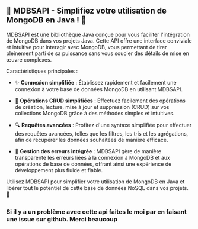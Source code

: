 ## 🚀 MDBSAPI - Simplifiez votre utilisation de MongoDB en Java ! 🌟

MDBSAPI est une bibliothèque Java conçue pour vous faciliter l'intégration de MongoDB dans vos projets Java. Cette API offre une interface conviviale et intuitive pour interagir avec MongoDB, vous permettant de tirer pleinement parti de sa puissance sans vous soucier des détails de mise en œuvre complexes.

Caractéristiques principales :

- ✨ **Connexion simplifiée** : Établissez rapidement et facilement une connexion à votre base de données MongoDB en utilisant MDBSAPI.

- 📝 **Opérations CRUD simplifiées** : Effectuez facilement des opérations de création, lecture, mise à jour et suppression (CRUD) sur vos collections MongoDB grâce à des méthodes simples et intuitives.

- 🔍 **Requêtes avancées** : Profitez d'une syntaxe simplifiée pour effectuer des requêtes avancées, telles que les filtres, les tris et les agrégations, afin de récupérer les données souhaitées de manière efficace.

- 🚦 **Gestion des erreurs intégrée** : MDBSAPI gère de manière transparente les erreurs liées à la connexion à MongoDB et aux opérations de base de données, offrant ainsi une expérience de développement plus fluide et fiable.

Utilisez MDBSAPI pour simplifier votre utilisation de MongoDB en Java et libérer tout le potentiel de cette base de données NoSQL dans vos projets. 💪

##
### Si il y a un problème avec cette api faites le moi par en faisant une issue sur github. Merci beaucoup
